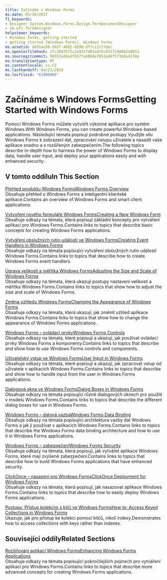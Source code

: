 ```yaml
---
title: Začínáme s Windows Forms
ms.date: 03/30/2017
f1_keywords:
- Designer_System.Windows.Forms.Design.FormDocumentDesigner
- vb.wfc.formdesigner
helpviewer_keywords:
- Windows Forms, getting started
- getting started [Windows Forms], Windows Forms
ms.assetid: a031aa58-5027-4082-b590-df7c12c77dec
ms.openlocfilehash: 27c26d3575c2a931f407a475c655f29d042a8653
ms.sourcegitcommit: 9b552addadfb57fab0b9e7852ed4f1f1b8a42f8e
ms.translationtype: MT
ms.contentlocale: cs-CZ
ms.lasthandoff: 04/23/2019
ms.locfileid: "61966905"
---
```

# <a name="getting-started-with-windows-forms"></a><span data-ttu-id="4c7f4-102">Začínáme s Windows Forms</span><span class="sxs-lookup"><span data-stu-id="4c7f4-102">Getting Started with Windows Forms</span></span>
<span data-ttu-id="4c7f4-103">Pomocí Windows Forms můžete vytvořit výkonné aplikace pro systém Windows.</span><span class="sxs-lookup"><span data-stu-id="4c7f4-103">With Windows Forms, you can create powerful Windows-based applications.</span></span> <span data-ttu-id="4c7f4-104">Následující témata popisují podrobné postupy Využijte sílu Windows Forms k zobrazení dat, zpracování vstupu uživatele a nasadit vaše aplikace snadno a s rozšířeným zabezpečením.</span><span class="sxs-lookup"><span data-stu-id="4c7f4-104">The following topics describe in-depth how to harness the power of Windows Forms to display data, handle user input, and deploy your applications easily and with enhanced security.</span></span>  
  
## <a name="in-this-section"></a><span data-ttu-id="4c7f4-105">V tomto oddílu</span><span class="sxs-lookup"><span data-stu-id="4c7f4-105">In This Section</span></span>  
 [<span data-ttu-id="4c7f4-106">Přehled produktu Windows Forms</span><span class="sxs-lookup"><span data-stu-id="4c7f4-106">Windows Forms Overview</span></span>](windows-forms-overview.md)  
 <span data-ttu-id="4c7f4-107">Obsahuje přehled o Windows Forms a inteligentní klientské aplikace.</span><span class="sxs-lookup"><span data-stu-id="4c7f4-107">Contains an overview of Windows Forms and smart client applications.</span></span>  
  
 [<span data-ttu-id="4c7f4-108">Vytvoření nového formuláře Windows Forms</span><span class="sxs-lookup"><span data-stu-id="4c7f4-108">Creating a New Windows Form</span></span>](creating-a-new-windows-form.md)  
 <span data-ttu-id="4c7f4-109">Obsahuje odkazy na témata, která popisují základní koncepty pro vytváření aplikací pro Windows Forms.</span><span class="sxs-lookup"><span data-stu-id="4c7f4-109">Contains links to topics that describe basic concepts for creating Windows Forms applications.</span></span>  
  
 [<span data-ttu-id="4c7f4-110">Vytváření obslužných rutin událostí ve Windows Forms</span><span class="sxs-lookup"><span data-stu-id="4c7f4-110">Creating Event Handlers in Windows Forms</span></span>](creating-event-handlers-in-windows-forms.md)  
 <span data-ttu-id="4c7f4-111">Obsahuje odkazy na témata popisující vytváření obslužných rutin událostí Windows Forms.</span><span class="sxs-lookup"><span data-stu-id="4c7f4-111">Contains links to topics that describe how to create Windows Forms event handlers.</span></span>  
  
 [<span data-ttu-id="4c7f4-112">Úprava velikosti a měřítka Windows Forms</span><span class="sxs-lookup"><span data-stu-id="4c7f4-112">Adjusting the Size and Scale of Windows Forms</span></span>](adjusting-the-size-and-scale-of-windows-forms.md)  
 <span data-ttu-id="4c7f4-113">Obsahuje odkazy na témata, která ukazují postupy nastavení velikosti a měřítka Windows Forms.</span><span class="sxs-lookup"><span data-stu-id="4c7f4-113">Contains links to topics that show how to adjust the size and scale of Windows Forms.</span></span>  
  
 [<span data-ttu-id="4c7f4-114">Změna vzhledu Windows Forms</span><span class="sxs-lookup"><span data-stu-id="4c7f4-114">Changing the Appearance of Windows Forms</span></span>](changing-the-appearance-of-windows-forms.md)  
 <span data-ttu-id="4c7f4-115">Obsahuje odkazy na témata, která ukazují, jak změnit vzhled aplikace Windows Forms.</span><span class="sxs-lookup"><span data-stu-id="4c7f4-115">Contains links to topics that show how to change the appearance of Windows Forms applications.</span></span>  
  
 [<span data-ttu-id="4c7f4-116">Windows Forms – ovládací prvky</span><span class="sxs-lookup"><span data-stu-id="4c7f4-116">Windows Forms Controls</span></span>](./controls/index.md)  
 <span data-ttu-id="4c7f4-117">Obsahuje odkazy na témata, které popisují a ukazují, jak používat ovládací prvky Windows Forms a komponenty.</span><span class="sxs-lookup"><span data-stu-id="4c7f4-117">Contains links to topics that describe and show how to use Windows Forms controls and components.</span></span>  
  
 [<span data-ttu-id="4c7f4-118">Uživatelský vstup ve Windows Forms</span><span class="sxs-lookup"><span data-stu-id="4c7f4-118">User Input in Windows Forms</span></span>](user-input-in-windows-forms.md)  
 <span data-ttu-id="4c7f4-119">Obsahuje odkazy na témata, které popisují a ukazují, jak zpracovat vstup od uživatele v aplikacích Windows Forms.</span><span class="sxs-lookup"><span data-stu-id="4c7f4-119">Contains links to topics that describe and show how to handle input from the user in Windows Forms applications.</span></span>  
  
 [<span data-ttu-id="4c7f4-120">Dialogová okna ve Windows Forms</span><span class="sxs-lookup"><span data-stu-id="4c7f4-120">Dialog Boxes in Windows Forms</span></span>](dialog-boxes-in-windows-forms.md)  
 <span data-ttu-id="4c7f4-121">Obsahuje odkazy na témata popisující různé dialogových oknech pro použití v modelu Windows Forms.</span><span class="sxs-lookup"><span data-stu-id="4c7f4-121">Contains links to topics that describe the different dialog boxes for use in Windows Forms.</span></span>  
  
 [<span data-ttu-id="4c7f4-122">Windows Forms – datová vazba</span><span class="sxs-lookup"><span data-stu-id="4c7f4-122">Windows Forms Data Binding</span></span>](windows-forms-data-binding.md)  
 <span data-ttu-id="4c7f4-123">Obsahuje odkazy na témata popisující architektura vazby dat Windows Forms a jak ji používat v aplikacích Windows Forms.</span><span class="sxs-lookup"><span data-stu-id="4c7f4-123">Contains links to topics that describe the Windows Forms data binding architecture and how to use it in Windows Forms applications.</span></span>  
  
 [<span data-ttu-id="4c7f4-124">Windows Forms – zabezpečení</span><span class="sxs-lookup"><span data-stu-id="4c7f4-124">Windows Forms Security</span></span>](windows-forms-security.md)  
 <span data-ttu-id="4c7f4-125">Obsahuje odkazy na témata, která popisují, jak vytvářet aplikace Windows Forms, které mají zvýšené zabezpečení.</span><span class="sxs-lookup"><span data-stu-id="4c7f4-125">Contains links to topics that describe how to build Windows Forms applications that have enhanced security.</span></span>  
  
 [<span data-ttu-id="4c7f4-126">ClickOnce – nasazení pro Windows Forms</span><span class="sxs-lookup"><span data-stu-id="4c7f4-126">ClickOnce Deployment for Windows Forms</span></span>](clickonce-deployment-for-windows-forms.md)  
 <span data-ttu-id="4c7f4-127">Obsahuje odkazy na témata, která popisují, jak nasazovat aplikace Windows Forms.</span><span class="sxs-lookup"><span data-stu-id="4c7f4-127">Contains links to topics that describe how to easily deploy Windows Forms applications.</span></span>  
  
 [<span data-ttu-id="4c7f4-128">Postupy: Přístup kolekcím s klíči ve Windows Forms</span><span class="sxs-lookup"><span data-stu-id="4c7f4-128">How to: Access Keyed Collections in Windows Forms</span></span>](how-to-access-keyed-collections-in-windows-forms.md)  
 <span data-ttu-id="4c7f4-129">Ukazuje, jak pro přístup ke kolekci pomocí klíčů, nikoli indexy.</span><span class="sxs-lookup"><span data-stu-id="4c7f4-129">Demonstrates how to access collections with keys rather than indexes.</span></span>  
  
## <a name="related-sections"></a><span data-ttu-id="4c7f4-130">Související oddíly</span><span class="sxs-lookup"><span data-stu-id="4c7f4-130">Related Sections</span></span>  
 [<span data-ttu-id="4c7f4-131">Rozšiřování aplikací Windows Forms</span><span class="sxs-lookup"><span data-stu-id="4c7f4-131">Enhancing Windows Forms Applications</span></span>](./advanced/index.md)  
 <span data-ttu-id="4c7f4-132">Obsahuje odkazy na témata popisující pokročilejších pojmech pro vytváření aplikací pro Windows Forms.</span><span class="sxs-lookup"><span data-stu-id="4c7f4-132">Contains links to topics that describe more advanced concepts for creating Windows Forms applications.</span></span>
